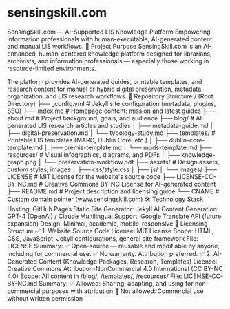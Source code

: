 # sensingskill.com
SensingSkill.com — AI-Supported LIS Knowledge Platform
Empowering information professionals with human-executable, AI-generated content and manual LIS workflows.
🚀 Project Purpose
SensingSkill.com is an AI-enhanced, human-centered knowledge platform designed for librarians, archivists, and information professionals — especially those working in resource-limited environments.

The platform provides AI-generated guides, printable templates, and research content for manual or hybrid digital preservation, metadata organization, and LIS research workflows.
📂 Repository Structure
/ (Root Directory)
├── _config.yml                   # Jekyll site configuration (metadata, plugins, SEO)
├── index.md                      # Homepage content: mission and latest guides
├── about.md                      # Project background, goals, and audience
├── blog/                         # AI-generated LIS research articles and studies
│    ├── metadata-guide.md
│    ├── digital-preservation.md
│    └── typology-study.md
├── templates/                    # Printable LIS templates (MARC, Dublin Core, etc.)
│    ├── dublin-core-template.md
│    ├── premis-template.md
│    └── mods-template.md
├── resources/                    # Visual infographics, diagrams, and PDFs
│    ├── knowledge-graph.png
│    └── preservation-workflow.pdf
├── assets/                       # Design assets, custom styles, images
│    ├── css/style.css
│    ├── js/
│    └── images/
├── LICENSE                       # MIT License for the website's source code
├── LICENSE-CC-BY-NC.md           # Creative Commons BY-NC License for AI-generated content
├── README.md                     # Project description and licensing guide
└── CNAME                         # Custom domain pointer (www.sensingskill.com)
🛠 Technology Stack
Hosting: GitHub Pages
Static Site Generator: Jekyll
AI Content Generation: GPT-4 (OpenAI) / Claude
Multilingual Support: Google Translate API (future expansion)
Design: Minimal, academic, mobile-responsive
📜 Licensing Structure
✅ 1. Website Source Code
License: MIT License
Scope: HTML, CSS, JavaScript, Jekyll configurations, general site framework
File: LICENSE
Summary:
✅ Open-source — reusable and modifiable by anyone, including for commercial use.
✅ No warranty. Attribution preferred.
✅ 2. AI-Generated Content (Knowledge Packages, Research, Templates)
License: Creative Commons Attribution-NonCommercial 4.0 International (CC BY-NC 4.0)
Scope: All content in /blog/, /templates/, /resources/
File: LICENSE-CC-BY-NC.md
Summary:
✅ Allowed: Sharing, adapting, and using for non-commercial purposes with attribution
🚫 Not allowed: Commercial use without written permission
